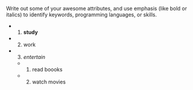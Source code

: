 Write out some of your awesome attributes, and use emphasis (like bold or italics) to identify keywords, programming languages, or skills. 

* 1. **study**
* 2. work
* 3. *entertain*
  * 1. read boooks
  * 2. watch movies
